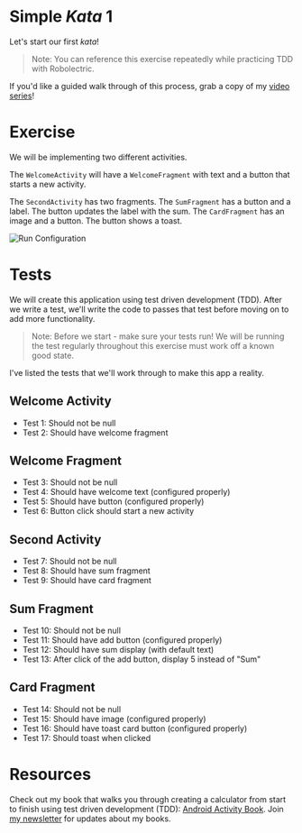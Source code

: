 # Simple *Kata* 1

Let's start our first *kata*!

> Note: You can reference this exercise repeatedly while practicing TDD with Robolectric.

If you'd like a guided walk through of this process, grab a copy of my [video series](http://www.gum.co/AndroidKataIntro)!

# Exercise

We will be implementing two different activities.

The `WelcomeActivity` will have a `WelcomeFragment` with text and a button that starts a new activity.

The `SecondActivity` has two fragments. The `SumFragment` has a button and a label. The button updates the label with the sum. The `CardFragment` has an image and a button. The button shows a toast.

![Run Configuration](images/simple1.png)

# Tests

We will create this application using test driven development (TDD). After we write a test, we'll write the code to passes that test before moving on to add more functionality.

> Note: Before we start - make sure your tests run! We will be running the test regularly throughout this exercise must work off a known good state.

I've listed the tests that we'll work through to make this app a reality.

## Welcome Activity

* Test 1: Should not be null
* Test 2: Should have welcome fragment

## Welcome Fragment

* Test 3: Should not be null
* Test 4: Should have welcome text (configured properly)
* Test 5: Should have button (configured properly)
* Test 6: Button click should start a new activity

## Second Activity

* Test 7: Should not be null
* Test 8: Should have sum fragment
* Test 9: Should have card fragment

## Sum Fragment

* Test 10: Should not be null
* Test 11: Should have add button (configured properly)
* Test 12: Should have sum display (with default text)
* Test 13: After click of the add button, display 5 instead of "Sum"

## Card Fragment

* Test 14: Should not be null
* Test 15: Should have image (configured properly)
* Test 16: Should have toast card button (configured properly)
* Test 17: Should toast when clicked

# Resources

Check out my book that walks you through creating a calculator from start to finish using test driven development (TDD): [Android Activity Book](https://gumroad.com/l/androidactivitybook). Join [my newsletter](http://coreylatislaw.com/android-activity-book/) for updates about my books.
